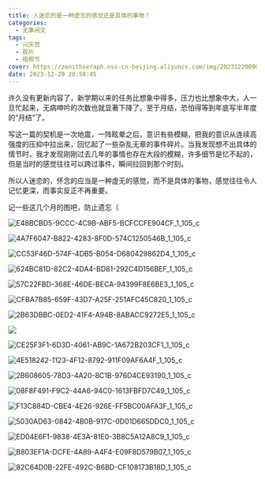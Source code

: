```yaml
---
title: 人迷恋的是一种虚无的感觉还是具体的事物？
categories:
  - 无事闲文
tags:
  - 兴庆宫
  - 胶片
  - 梧桐节
cover: https://zenithseraph.oss-cn-beijing.aliyuncs.com/img/202312200907855.jpeg
date: 2023-12-20 20:58:45
---
```


许久没有更新内容了，新学期以来的任务比想象中得多，压力也比想象中大，人一旦忙起来，无病呻吟的次数也就显著下降了。至于月结，恐怕得等到年底写半年度的“月结”了。

写这一篇的契机是一次地震，一阵眩晕之后，意识有些模糊，把我的意识从连续高强度的压抑中拉出来，回忆起了一些杂乱无章的事件碎片。当我发现想不出具体的情节时，我才发现刚刚过去几年的事情也存在大段的模糊，许多细节是忆不起的，但是当时的感觉往往可以跨过事件，瞬间拉回到那个时刻。

所以人迷恋的，怀念的应当是一种虚无的感觉，而不是具体的事物，感觉往往令人记忆更深，而事实反正不再重要。

记一些这几个月的图吧，防止遗忘（

![E48BCBD5-9CCC-4C9B-ABF5-BCFCCFE904CF_1_105_c](https://zenithseraph.oss-cn-beijing.aliyuncs.com/img/202312200916037.jpeg)

![4A7F6047-B822-4283-8F0D-574C1250546B_1_105_c](https://zenithseraph.oss-cn-beijing.aliyuncs.com/img/202312200916611.jpeg)

![CC53F46D-574F-4DB5-B054-D680429862D4_1_105_c](https://zenithseraph.oss-cn-beijing.aliyuncs.com/img/202312200916868.jpeg)

![624BC81D-82C2-4DA4-BD81-292C4D156BEF_1_105_c](https://zenithseraph.oss-cn-beijing.aliyuncs.com/img/202312200917351.jpeg)

![57C22FBD-368E-46DE-BECA-94399F8E6BE3_1_105_c](https://zenithseraph.oss-cn-beijing.aliyuncs.com/img/202312200917543.jpeg)

![CFBA7B85-659F-43D7-A25F-251AFC45C820_1_105_c](https://zenithseraph.oss-cn-beijing.aliyuncs.com/img/202312200917464.jpeg)

![2B63DBBC-0ED2-41F4-A94B-8ABACC9272E5_1_105_c](https://zenithseraph.oss-cn-beijing.aliyuncs.com/img/202312200917936.jpeg)

![](https://zenithseraph.oss-cn-beijing.aliyuncs.com/img/202312200917630.jpeg)

![CE25F3F1-6D3D-4061-AB9C-1A672B203CF1_1_105_c](https://zenithseraph.oss-cn-beijing.aliyuncs.com/img/202312200917756.jpeg)

![4E518242-1123-4F12-8792-911F09AF6A4F_1_105_c](https://zenithseraph.oss-cn-beijing.aliyuncs.com/img/202312200918244.jpeg)

![2B608605-78D3-4A20-8C1B-976D4CE93190_1_105_c](https://zenithseraph.oss-cn-beijing.aliyuncs.com/img/202312200918947.jpeg)

![08F8F491-F9C2-44A6-94C0-1613FBFD7C49_1_105_c](https://zenithseraph.oss-cn-beijing.aliyuncs.com/img/202312200918069.jpeg)

![F13C884D-CBE4-4E26-926E-FF5BC00AFA3F_1_105_c](https://zenithseraph.oss-cn-beijing.aliyuncs.com/img/202312200918980.jpeg)

![5030AD63-0842-4B0B-917C-0D01D665DDC0_1_105_c](https://zenithseraph.oss-cn-beijing.aliyuncs.com/img/202312200918504.jpeg)

![ED04E6F1-9838-4E3A-81E0-3B8C5A12A8C9_1_105_c](https://zenithseraph.oss-cn-beijing.aliyuncs.com/img/202312200918040.jpeg)

![B803EF1A-DCFE-4A89-A4F4-E09F8D579B07_1_105_c](https://zenithseraph.oss-cn-beijing.aliyuncs.com/img/202312200918204.jpeg)

![82C64D0B-22FE-492C-B6BD-CF108173B18D_1_105_c](https://zenithseraph.oss-cn-beijing.aliyuncs.com/img/202312200919083.jpeg)